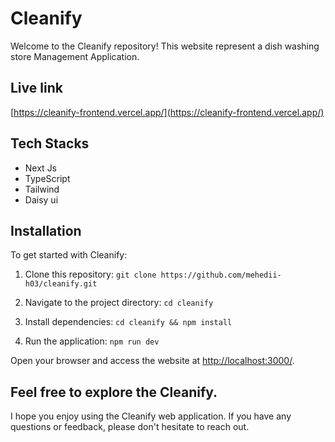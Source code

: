# Cleanify

Welcome to the Cleanify repository! This website represent a dish washing store Management Application.

## Live link

[https://cleanify-frontend.vercel.app/](https://cleanify-frontend.vercel.app/)

## Tech Stacks

- Next Js
- TypeScript
- Tailwind
- Daisy ui

## Installation

To get started with Cleanify:

1. Clone this repository: `git clone https://github.com/mehedii-h03/cleanify.git`

2. Navigate to the project directory: `cd cleanify`

3. Install dependencies: `cd cleanify && npm install`

4. Run the application: `npm run dev`

Open your browser and access the website at [http://localhost:3000/](http://localhost:3000/).

## Feel free to explore the Cleanify.

I hope you enjoy using the Cleanify web application. If you have any questions or feedback, please don't hesitate to reach out.
